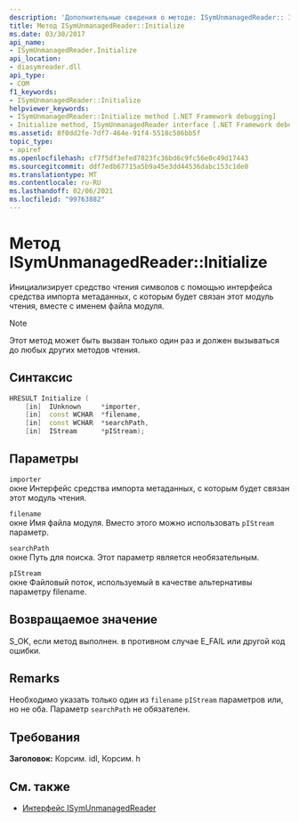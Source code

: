 ```yaml
---
description: 'Дополнительные сведения о методе: ISymUnmanagedReader:: Initialize'
title: Метод ISymUnmanagedReader::Initialize
ms.date: 03/30/2017
api_name:
- ISymUnmanagedReader.Initialize
api_location:
- diasymreader.dll
api_type:
- COM
f1_keywords:
- ISymUnmanagedReader::Initialize
helpviewer_keywords:
- ISymUnmanagedReader::Initialize method [.NET Framework debugging]
- Initialize method, ISymUnmanagedReader interface [.NET Framework debugging]
ms.assetid: 8f0dd2fe-7df7-464e-91f4-5518c586bb5f
topic_type:
- apiref
ms.openlocfilehash: cf7f5df3efed7823fc36bd6c9fc56e0c49d17443
ms.sourcegitcommit: ddf7edb67715a5b9a45e3dd44536dabc153c1de0
ms.translationtype: MT
ms.contentlocale: ru-RU
ms.lasthandoff: 02/06/2021
ms.locfileid: "99763882"
---
```

# <a name="isymunmanagedreaderinitialize-method"></a>Метод ISymUnmanagedReader::Initialize

Инициализирует средство чтения символов с помощью интерфейса средства импорта метаданных, с которым будет связан этот модуль чтения, вместе с именем файла модуля.  
  
> [!NOTE]
> Этот метод может быть вызван только один раз и должен вызываться до любых других методов чтения.  
  
## <a name="syntax"></a>Синтаксис  
  
```cpp  
HRESULT Initialize (  
    [in]  IUnknown     *importer,  
    [in]  const WCHAR  *filename,  
    [in]  const WCHAR  *searchPath,  
    [in]  IStream      *pIStream);  
```  
  
## <a name="parameters"></a>Параметры  

 `importer`  
 окне Интерфейс средства импорта метаданных, с которым будет связан этот модуль чтения.  
  
 `filename`  
 окне Имя файла модуля. Вместо этого можно использовать `pIStream` параметр.  
  
 `searchPath`  
 окне Путь для поиска. Этот параметр является необязательным.  
  
 `pIStream`  
 окне Файловый поток, используемый в качестве альтернативы параметру filename.  
  
## <a name="return-value"></a>Возвращаемое значение  

 S_OK, если метод выполнен. в противном случае E_FAIL или другой код ошибки.  
  
## <a name="remarks"></a>Remarks  

 Необходимо указать только один из `filename` `pIStream` параметров или, но не оба. Параметр `searchPath` не обязателен.  
  
## <a name="requirements"></a>Требования  

 **Заголовок:** Корсим. idl, Корсим. h  
  
## <a name="see-also"></a>См. также

- [Интерфейс ISymUnmanagedReader](isymunmanagedreader-interface.md)
